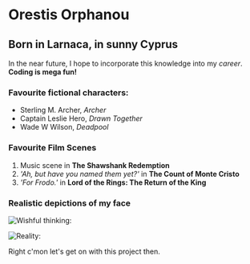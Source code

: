 # Orestis Orphanou

## Born in Larnaca, in sunny Cyprus

In the near future, I hope to incorporate this knowledge into my *career*.
**Coding is mega fun!**

### Favourite fictional characters:

- Sterling M. Archer, *Archer*
- Captain Leslie Hero, *Drawn Together*
- Wade W Wilson, *Deadpool*

### Favourite Film Scenes

1. Music scene in **The Shawshank Redemption**
2. *\'Ah, but have you named them yet?'* in **The Count of Monte Cristo**
3. *\'For Frodo.'* in **Lord of the Rings: The Return of the King**

### Realistic depictions of my face


![Wishful thinking:](https://i.kym-cdn.com/entries/icons/facebook/000/003/047/omg.jpg)


![Reality:](https://upload.wikimedia.org/wikipedia/en/thumb/8/8f/Squidward_Tentacles.svg/1200px-Squidward_Tentacles.svg.png)


Right c'mon let's get on with this project then.

